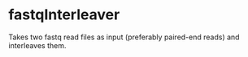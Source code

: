 # fastqInterleaver
Takes two fastq read files as input (preferably paired-end reads) and  interleaves them.
